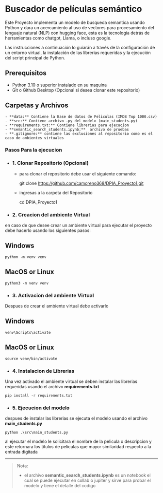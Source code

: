 # Buscador de películas semántico

Este Proyecto implementa un modelo de busqueda semantica usando Python y dara un acercamiento al uso de vectores para procesamiento del lenguaje natural (NLP) con hugging face, esta es la tecnología detrás de herramientas como chatgpt, Llama, o incluso google.

Las instrucciones a continuación lo guiarán a través de la configuración de un entorno virtual, la instalación de las librerias requeridas y la ejecución del script principal de Python.


## Prerequisitos

- Python 3.10 o superior instalado en su maquina
- Git o Github Desktop (Opcional si desea clonar este repositorio)

## Carpetas y Archivos

    - **data:** Contiene la Base de datos de Peliculas (IMDB Top 1000.csv)
    - **src:** Contiene archivo .py del modelo (main_students.py) 
    - **requirements.txt:** Contiene librerias para ejecucion
    - **semantic_search_students.ipynb:**  archivo de pruebas
    - **.gitignore:** contiene las exclusiones al repositorio como es el caso de ambientes virtuales 



### Pasos Para la ejecucion

- ### 1. Clonar Repositorio (Opcional)
    - para clonar el repositorio debe usar el siguiente comando: 

      git clone https://github.com/camoreno368/DPIA_Proyecto1.git

    - ingresas a la carpeta del Repositorio

      cd DPIA_Proyecto1

- ### 2. Creacion del ambiente Virtual
en caso de que desee crear un ambiente virtual para ejecutar el proyecto debe hacerlo usando los siguientes pasos:

## Windows

    python -m venv venv  

## MacOS or Linux

    python3 -m venv venv

- ### 3. Activacion del ambiente Virtual

Despues de crear el ambiente virtual debe activarlo

## Windows

    venv\Scripts\activate 

## MacOS or Linux

    source venv/bin/activate

- ### 4. Instalacion de Librerias

Una vez activado el ambiente virtual se deben instalar las librerias requeridas usando el archivo **requirements.txt**

    pip install -r requirements.txt

- ### 5. Ejecucion del modelo

despues de instalar las librerias se ejecuta el modelo usando el archivo **main_students.py**

    python .\src\main_students.py

al ejecutar el modelo le solicitara el nombre de la pelicula o descripcion y este retornara los titulos de peliculas que mayor similaridad respecto a la entrada digitada

---
> Nota: 
>* el archivo **semantic_search_students.ipynb** es un notebook el cual se puede ejecutar en collab o jupiter y sirve para probar el modelo y tiene el detalle del codigo